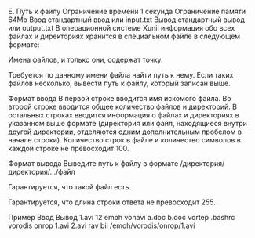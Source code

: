 E. Путь к файлу
Ограничение времени	1 секунда
Ограничение памяти	64Mb
Ввод	стандартный ввод или input.txt
Вывод	стандартный вывод или output.txt
В операционной системе Xunil информация обо всех файлах и директориях хранится в специальном файле в следующем формате:



Имена файлов, и только они, содержат точку.

Требуется по данному имени файла найти путь к нему. Если таких файлов несколько, вывести путь к файлу, который записан выше.

Формат ввода
В первой строке вводится имя искомого файла. Во второй строке вводится общее количество файлов и директорий. В остальных строках вводится информация о файлах и директориях в указанном выше формате (директория или файл, находящиеся внутри другой директории, отделяются одним дополнительным пробелом в начале строки). Количество строк в файле и количество символов в каждой строке не превосходит 100.

Формат вывода
Выведите путь к файлу в формате /директория/директория/…/файл

Гарантируется, что такой файл есть.

Гарантируется, что длина строки ответа не превосходит 255.

Пример
Ввод	Вывод
1.avi
12
emoh
 vonavi
  a.doc
  b.doc 
 vortep
  .bashrc
 vorodis
  onrop
   1.avi
   2.avi 
rav
 bil
/emoh/vorodis/onrop/1.avi